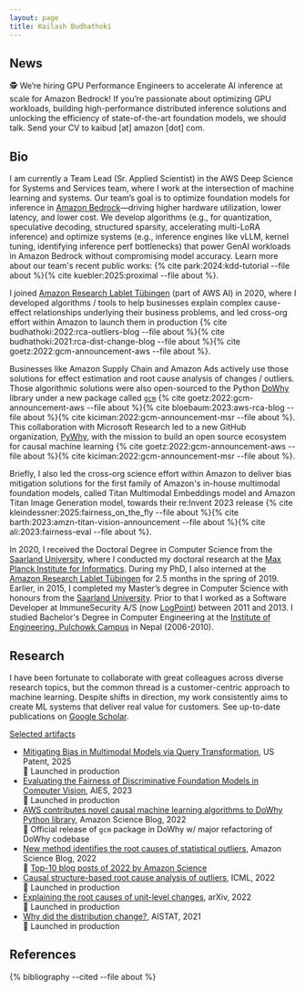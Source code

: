 ```yaml
---
layout: page
title: Kailash Budhathoki
---
```


## News
🕵 We’re hiring GPU Performance Engineers to accelerate AI inference at scale for Amazon Bedrock! If you’re passionate about optimizing GPU workloads, building high-performance distributed inference solutions and unlocking the efficiency of state-of-the-art foundation models, we should talk. Send your CV to kaibud [at] amazon [dot] com.

## Bio

I am currently a Team Lead (Sr. Applied Scientist) in the AWS Deep Science for Systems and Services team, where I work at the intersection of machine learning and systems. Our team’s goal is to optimize foundation models for inference in [Amazon Bedrock](https://aws.amazon.com/bedrock/)—driving higher hardware utilization, lower latency, and lower cost. We develop algorithms (e.g., for quantization, speculative decoding, structured sparsity, accelerating multi-LoRA inference) and optimize systems (e.g., inference engines like vLLM, kernel tuning, identifying inference perf bottlenecks) that power GenAI workloads in Amazon Bedrock without compromising model accuracy. Learn more about our team's recent public works: {% cite park:2024:kdd-tutorial --file about %}{% cite kuebler:2025:proximal --file about %}.

I joined [Amazon Research Lablet Tübingen](https://www.amazon.science/latest-news/amazons-fourth-r-d-center-in-germany-is-dedicated-to-open-ai-research) (part of AWS AI) in 2020, where I developed algorithms / tools to help businesses explain complex cause-effect relationships underlying their business problems, and led cross-org effort within Amazon to launch them in production {% cite budhathoki:2022:rca-outliers-blog --file about %}{% cite budhathoki:2021:rca-dist-change-blog --file about %}{% cite goetz:2022:gcm-announcement-aws --file about %}.
<!-- Typical business problems involved effect estimation, and root cause analysis of changes / outliers. Some solutions are still actively used in production by -->
Businesses like Amazon Supply Chain and Amazon Ads actively use those solutions for effect estimation and root cause analysis of changes / outliers.
Those algorithmic solutions were also open-sourced to the Python [DoWhy](https://github.com/py-why/dowhy) library under a new package called [`gcm`](https://www.pywhy.org/dowhy/v0.9.1/user_guide/gcm_based_inference/introduction.html) {% cite goetz:2022:gcm-announcement-aws --file about %}{% cite  bloebaum:2023:aws-rca-blog --file about %}{% cite kiciman:2022:gcm-announcement-msr --file about %}. This collaboration with Microsoft Research led to a new GitHub organization, [PyWhy](https://www.pywhy.org/), with the mission to build an open source ecosystem for causal machine learning {% cite goetz:2022:gcm-announcement-aws --file about %}{% cite kiciman:2022:gcm-announcement-msr --file about %}.
<!--  -->
Briefly, I also led the cross-org science effort within Amazon to deliver bias mitigation solutions for the first family of Amazon's in-house multimodal foundation models, called Titan Multimodal Embeddings model and Amazon Titan Image Generation model, towards their re:Invent 2023 release {% cite kleindessner:2025:fairness_on_the_fly --file about %}{% cite barth:2023:amzn-titan-vision-announcement --file about %}{% cite ali:2023:fairness-eval --file about %}.

In 2020, I received the Doctoral Degree in Computer Science from the [Saarland University](https://saarland-informatics-campus.de/), where I conducted my doctoral research at the [Max Planck Institute for Informatics](https://www.mpi-inf.mpg.de/home). During my PhD, I also interned at the [Amazon Research Lablet Tübingen](https://www.amazon.science/latest-news/amazons-fourth-r-d-center-in-germany-is-dedicated-to-open-ai-research) for 2.5 months in the spring of 2019. Earlier, in 2015, I completed my Master’s degree in Computer Science with honours from the [Saarland University](https://saarland-informatics-campus.de/). Prior to that I worked as a Software Developer at ImmuneSecurity A/S (now [LogPoint](https://www.logpoint.com/en/)) between 2011 and 2013.
I studied Bachelor's Degree in Computer Engineering at the [Institute of Engineering, Pulchowk Campus](https://pcampus.edu.np/) in Nepal (2006-2010).

## Research

I have been fortunate to collaborate with great colleagues across diverse research topics, but the common thread is a customer-centric approach to machine learning. Despite shifts in direction, my work consistently aims to create ML systems that deliver real value for customers. See up-to-date publications on [Google Scholar](https://scholar.google.com/citations?hl=en&user=O5yaQbgAAAAJ&view_op=list_works&sortby=pubdate).

<u>Selected artifacts</u>
- [Mitigating Bias in Multimodal Models via Query Transformation](https://patents.google.com/patent/US12229179B1/en), US Patent, 2025<br/>
🚀 Launched in production
- [Evaluating the Fairness of Discriminative Foundation Models in Computer Vision](https://arxiv.org/pdf/2310.11867), AIES, 2023<br/>
🚀 Launched in production
- [AWS contributes novel causal machine learning algorithms to DoWhy Python library](https://www.amazon.science/blog/aws-contributes-novel-causal-machine-learning-algorithms-to-dowhy), Amazon Science Blog, 2022<br/>
🚀 Official release of `gcm` package in DoWhy w/ major refactoring of DoWhy codebase
- [New method identifies the root causes of statistical outliers](https://www.amazon.science/blog/new-method-identifies-the-root-causes-of-statistical-outliers), Amazon Science Blog, 2022<br/>
🎉 [Top-10 blog posts of 2022 by Amazon Science](https://www.amazon.science/blog/top-10-blog-posts-of-2022)
- [Causal structure-based root cause analysis of outliers](https://proceedings.mlr.press/v162/budhathoki22a/budhathoki22a.pdf), ICML, 2022<br/>
🚀 Launched in production
- [Explaining the root causes of unit-level changes](https://arxiv.org/pdf/2206.12986), arXiv, 2022<br/>
🚀 Launched in production
- [Why did the distribution change?](https://proceedings.mlr.press/v130/budhathoki21a/budhathoki21a.pdf), AISTAT, 2021<br/>
🚀 Launched in production

## References

{% bibliography --cited --file about %}

<!-- <h1><b>Hot Topics</b></h1>
<div class="posts">
  <h3>Are you an <b>expert</b> in optimizing foundation models for inference?<br/><a>Share your CV to kaibud@ (append amazon.com)!</a></h3>
  <!-- <h3>Are you interested in optimizing foundation models for inference?<br/><a href="https://sites.google.com/view/kdd-2024-tutorial-inf-opt-/home" target="_blank">Check out our KDD'24 tutorial!</a></h3> -->
<!-- </div> -->

<!-- <h1><b>Research Internship</b></h1>
<div class="posts">
  <h3>Are you a PhD researcher working on optimizing foundation models for inference? <br/><a>Share your CV to kaibud@ (append amazon.com)!</a></h3>
</div>

<h1><b>Blog Posts</b></h1>
<div class="posts">
  {% for post in site.posts %}
  <div class="post">
    <h3 class="post-title">
      <a href="{{ post.url | absolute_url }}">
        {{ post.title }}
      </a>
    </h3>
    <span class="post-date">{{ post.date | date_to_string }}</span>
  </div>
  {% endfor %}
</div>

<div class="footer">
  <span class="disclaimer">Disclaimer: The opinions expressed here are my own and do not necessarily represent those of current or past employers.</span>
</div> -->